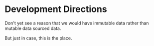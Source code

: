 # Development Directions #

Don't yet see a reason that we would have immutable data
rather than mutable data sourced data. 

But just in case, this is the place.
